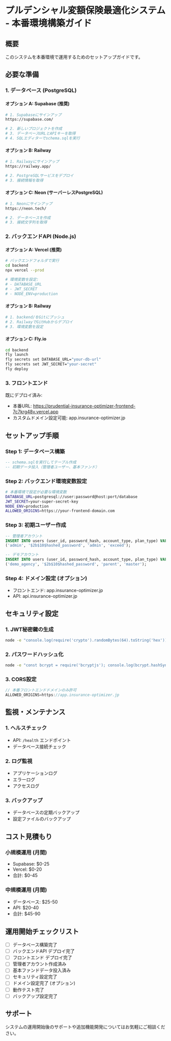 # プルデンシャル変額保険最適化システム - 本番環境構築ガイド

## 概要
このシステムを本番環境で運用するためのセットアップガイドです。

## 必要な準備

### 1. データベース (PostgreSQL)

#### オプション A: Supabase (推奨)
```bash
# 1. Supabaseにサインアップ
https://supabase.com/

# 2. 新しいプロジェクトを作成
# 3. データベースURLとAPIキーを取得
# 4. SQLエディターでschema.sqlを実行
```

#### オプション B: Railway
```bash
# 1. Railwayにサインアップ
https://railway.app/

# 2. PostgreSQLサービスをデプロイ
# 3. 接続情報を取得
```

#### オプション C: Neon (サーバーレスPostgreSQL)
```bash
# 1. Neonにサインアップ
https://neon.tech/

# 2. データベースを作成
# 3. 接続文字列を取得
```

### 2. バックエンドAPI (Node.js)

#### オプション A: Vercel (推奨)
```bash
# バックエンドフォルダで実行
cd backend
npx vercel --prod

# 環境変数を設定:
# - DATABASE_URL
# - JWT_SECRET
# - NODE_ENV=production
```

#### オプション B: Railway
```bash
# 1. backend/をGitにプッシュ
# 2. RailwayでGitHubからデプロイ
# 3. 環境変数を設定
```

#### オプション C: Fly.io
```bash
cd backend
fly launch
fly secrets set DATABASE_URL="your-db-url"
fly secrets set JWT_SECRET="your-secret"
fly deploy
```

### 3. フロントエンド

既にデプロイ済み:
- 本番URL: https://prudential-insurance-optimizer-frontend-7c7krg48v.vercel.app
- カスタムドメイン設定可能: app.insurance-optimizer.jp

## セットアップ手順

### Step 1: データベース構築
```sql
-- schema.sqlを実行してテーブル作成
-- 初期データ投入（管理者ユーザー、基本ファンド）
```

### Step 2: バックエンド環境変数設定
```bash
# 本番環境で設定が必要な環境変数
DATABASE_URL=postgresql://user:password@host:port/database
JWT_SECRET=your-super-secret-key
NODE_ENV=production
ALLOWED_ORIGINS=https://your-frontend-domain.com
```

### Step 3: 初期ユーザー作成
```sql
-- 管理者アカウント
INSERT INTO users (user_id, password_hash, account_type, plan_type) VALUES
('admin', '$2b$10$hashed_password', 'admin', 'exceed');

-- デモアカウント
INSERT INTO users (user_id, password_hash, account_type, plan_type) VALUES
('demo_agency', '$2b$10$hashed_password', 'parent', 'master');
```

### Step 4: ドメイン設定 (オプション)
- フロントエンド: app.insurance-optimizer.jp
- API: api.insurance-optimizer.jp

## セキュリティ設定

### 1. JWT秘密鍵の生成
```bash
node -e "console.log(require('crypto').randomBytes(64).toString('hex'))"
```

### 2. パスワードハッシュ化
```bash
node -e "const bcrypt = require('bcryptjs'); console.log(bcrypt.hashSync('password123', 10))"
```

### 3. CORS設定
```javascript
// 本番フロントエンドドメインのみ許可
ALLOWED_ORIGINS=https://app.insurance-optimizer.jp
```

## 監視・メンテナンス

### 1. ヘルスチェック
- API: `/health` エンドポイント
- データベース接続チェック

### 2. ログ監視
- アプリケーションログ
- エラーログ
- アクセスログ

### 3. バックアップ
- データベースの定期バックアップ
- 設定ファイルのバックアップ

## コスト見積もり

### 小規模運用 (月間)
- Supabase: $0-25
- Vercel: $0-20
- 合計: $0-45

### 中規模運用 (月間)
- データベース: $25-50
- API: $20-40
- 合計: $45-90

## 運用開始チェックリスト

- [ ] データベース構築完了
- [ ] バックエンドAPI デプロイ完了
- [ ] フロントエンド デプロイ完了
- [ ] 管理者アカウント作成済み
- [ ] 基本ファンドデータ投入済み
- [ ] セキュリティ設定完了
- [ ] ドメイン設定完了 (オプション)
- [ ] 動作テスト完了
- [ ] バックアップ設定完了

## サポート
システムの運用開始後のサポートや追加機能開発についてはお気軽にご相談ください。